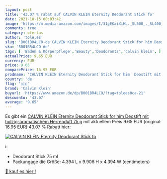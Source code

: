 ```yaml
---
layout: post
title: '43.07 % rabat auf CALVIN KLEIN Eternity Deodorant Stick fo'
date: 2021-10-15 00:03:42
image: 'https://m.media-amazon.com/images/I/31gEKaiXiHL._SL500_._SL400_.jpg'
comments: true
category: ofertas
author: 'tole.es'
slug: 'B001BR4LCO-de CALVIN KLEIN Eternity Deodorant Stick for him Deostift mit...'
sku: 'B001BR4LCO-de'
tags: [ 'Baden & Körperpflege','Beauty','Deodorants','calvin klein', ]
actualPrice: 9.65 EUR
currency: EUR
price: 9.65
comparePrice: 16.95 EUR
prodname: 'CALVIN KLEIN Eternity Deodorant Stick for him  Deostift mit holzig-aromatischem Herrenduft  75 g'
country: 'de'
flag: '🇩🇪'
brand: 'Calvin Klein'
buyurl: 'https://www.amazon.de/dp/B001BR4LCO/?tag=tolees0ca-21'
descuento: '43.07'
average: '9.65'
---
```


Es gibt ein [CALVIN KLEIN Eternity Deodorant Stick for him  Deostift mit holzig-aromatischem Herrenduft  75 g](https://www.amazon.de/dp/B001BR4LCO/?tag=tolees0ca-21) mit aktuellem Preis 9.65 EUR (original: 16.95 EUR) 43.07 % Rabatt hier:

[![CALVIN KLEIN Eternity Deodorant Stick fo](https://m.media-amazon.com/images/I/31gEKaiXiHL._SL500_._SL400_.jpg)](https://www.amazon.de/dp/B001BR4LCO/?tag=tolees0ca-21)

ℹ️:

- Deodorant Stick 75 ml
- Packungage die Größe: 4.394 L x 9.906 H x 4.394 W (centimeters)

[🛒 kauf es hier!!](https://www.amazon.de/dp/B001BR4LCO/?tag=tolees0ca-21)
